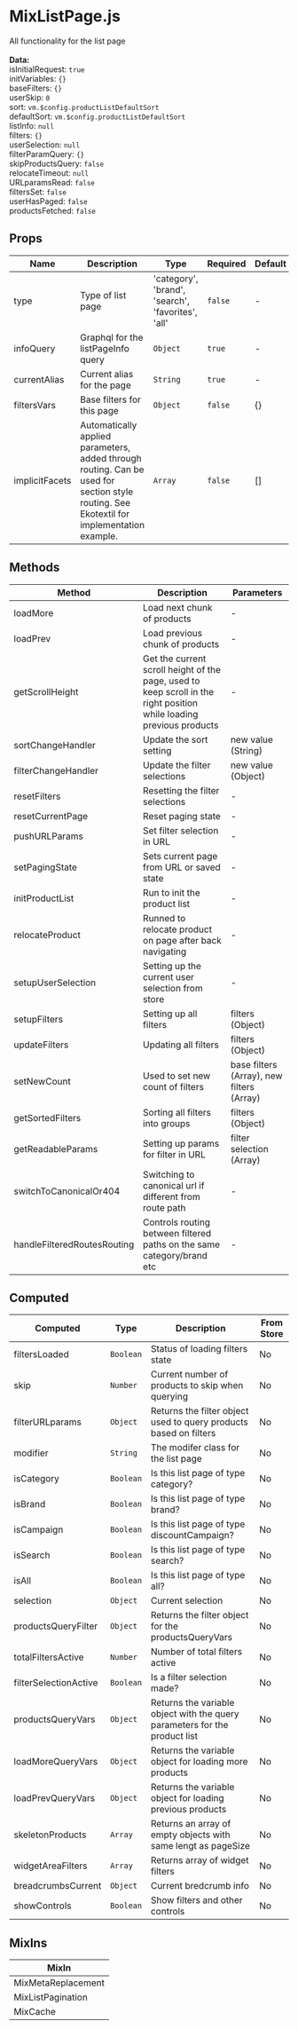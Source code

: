 # MixListPage.js

All functionality for the list page<br><br> **Data:**<br> isInitialRequest: `true`<br> initVariables: `{}`<br> baseFilters: `{}`<br> userSkip: `0`<br> sort: `vm.$config.productListDefaultSort`<br> defaultSort: `vm.$config.productListDefaultSort`<br> listInfo: `null`<br> filters: `{}`<br> userSelection: `null`<br> filterParamQuery: `{}`<br> skipProductsQuery: `false`<br> relocateTimeout: `null`<br> URLparamsRead: `false`<br> filtersSet: `false`<br> userHasPaged: `false`<br> productsFetched: `false`<br>

## Props

<!-- @vuese:MixListPage.js:props:start -->
|Name|Description|Type|Required|Default|
|---|---|---|---|---|
|type|Type of list page|'category', 'brand', 'search', 'favorites', 'all'|`false`|-|
|infoQuery|Graphql for the listPageInfo query|`Object`|`true`|-|
|currentAlias|Current alias for the page|`String`|`true`|-|
|filtersVars|Base filters for this page|`Object`|`false`|{}|
|implicitFacets|Automatically applied parameters, added through routing. Can be used for section style routing. See Ekotextil for implementation example.|`Array`|`false`|[]|

<!-- @vuese:MixListPage.js:props:end -->


## Methods

<!-- @vuese:MixListPage.js:methods:start -->
|Method|Description|Parameters|
|---|---|---|
|loadMore|Load next chunk of products|-|
|loadPrev|Load previous chunk of products|-|
|getScrollHeight|Get the current scroll height of the page, used to keep scroll in the right position while loading previous products|-|
|sortChangeHandler|Update the sort setting|new value (String)|
|filterChangeHandler|Update the filter selections|new value (Object)|
|resetFilters|Resetting the filter selections|-|
|resetCurrentPage|Reset paging state|-|
|pushURLParams|Set filter selection in URL|-|
|setPagingState|Sets current page from URL or saved state|-|
|initProductList|Run to init the product list|-|
|relocateProduct|Runned to relocate product on page after back navigating|-|
|setupUserSelection|Setting up the current user selection from store|-|
|setupFilters|Setting up all filters|filters (Object)|
|updateFilters|Updating all filters|filters (Object)|
|setNewCount|Used to set new count of filters|base filters (Array), new filters (Array)|
|getSortedFilters|Sorting all filters into groups|filters (Object)|
|getReadableParams|Setting up params for filter in URL|filter selection (Array)|
|switchToCanonicalOr404|Switching to canonical url if different from route path|-|
|handleFilteredRoutesRouting|Controls routing between filtered paths on the same category/brand etc|-|

<!-- @vuese:MixListPage.js:methods:end -->


## Computed

<!-- @vuese:MixListPage.js:computed:start -->
|Computed|Type|Description|From Store|
|---|---|---|---|
|filtersLoaded|`Boolean`|Status of loading filters state|No|
|skip|`Number`|Current number of products to skip when querying|No|
|filterURLparams|`Object`|Returns the filter object used to query products based on filters|No|
|modifier|`String`|The modifer class for the list page|No|
|isCategory|`Boolean`|Is this list page of type category?|No|
|isBrand|`Boolean`|Is this list page of type brand?|No|
|isCampaign|`Boolean`|Is this list page of type discountCampaign?|No|
|isSearch|`Boolean`|Is this list page of type search?|No|
|isAll|`Boolean`|Is this list page of type all?|No|
|selection|`Object`|Current selection|No|
|productsQueryFilter|`Object`|Returns the filter object for the productsQueryVars|No|
|totalFiltersActive|`Number`|Number of total filters active|No|
|filterSelectionActive|`Boolean`|Is a filter selection made?|No|
|productsQueryVars|`Object`|Returns the variable object with the query parameters for the product list|No|
|loadMoreQueryVars|`Object`|Returns the variable object for loading more products|No|
|loadPrevQueryVars|`Object`|Returns the variable object for loading previous products|No|
|skeletonProducts|`Array`|Returns an array of empty objects with same lengt as pageSize|No|
|widgetAreaFilters|`Array`|Returns array of widget filters|No|
|breadcrumbsCurrent|`Object`|Current bredcrumb info|No|
|showControls|`Boolean`|Show filters and other controls|No|

<!-- @vuese:MixListPage.js:computed:end -->


## MixIns

<!-- @vuese:MixListPage.js:mixIns:start -->
|MixIn|
|---|
|MixMetaReplacement|
|MixListPagination|
|MixCache|

<!-- @vuese:MixListPage.js:mixIns:end -->


